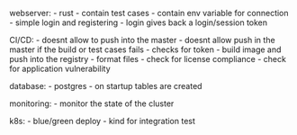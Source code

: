 webserver:
    - rust
    - contain test cases
    - contain env variable for connection
    - simple login and registering
    - login gives back a login/session token

CI/CD:
    - doesnt allow to push into the master
    - doesnt allow push in the master if the build or test cases fails
    - checks for token
    - build image and push into the registry
    - format files
    - check for license compliance
    - check for application vulnerability

database:
    - postgres
    - on startup tables are created

monitoring:
    - monitor the state of the cluster

k8s:
    - blue/green deploy
    - kind for integration test